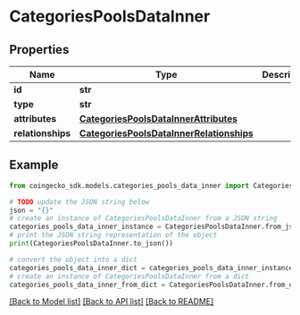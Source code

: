 # CategoriesPoolsDataInner


## Properties

Name | Type | Description | Notes
------------ | ------------- | ------------- | -------------
**id** | **str** |  | [optional] 
**type** | **str** |  | [optional] 
**attributes** | [**CategoriesPoolsDataInnerAttributes**](CategoriesPoolsDataInnerAttributes.md) |  | [optional] 
**relationships** | [**CategoriesPoolsDataInnerRelationships**](CategoriesPoolsDataInnerRelationships.md) |  | [optional] 

## Example

```python
from coingecko_sdk.models.categories_pools_data_inner import CategoriesPoolsDataInner

# TODO update the JSON string below
json = "{}"
# create an instance of CategoriesPoolsDataInner from a JSON string
categories_pools_data_inner_instance = CategoriesPoolsDataInner.from_json(json)
# print the JSON string representation of the object
print(CategoriesPoolsDataInner.to_json())

# convert the object into a dict
categories_pools_data_inner_dict = categories_pools_data_inner_instance.to_dict()
# create an instance of CategoriesPoolsDataInner from a dict
categories_pools_data_inner_from_dict = CategoriesPoolsDataInner.from_dict(categories_pools_data_inner_dict)
```
[[Back to Model list]](../README.md#documentation-for-models) [[Back to API list]](../README.md#documentation-for-api-endpoints) [[Back to README]](../README.md)


